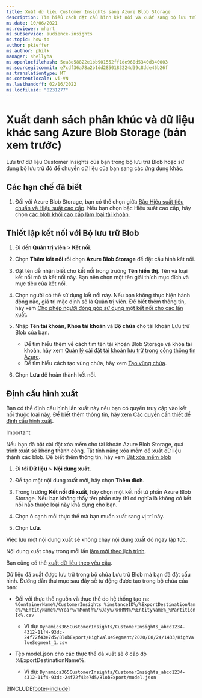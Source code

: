 ```yaml
---
title: Xuất dữ liệu Customer Insights sang Azure Blob Storage
description: Tìm hiểu cách đặt cấu hình kết nối và xuất sang bộ lưu trữ Blob.
ms.date: 10/06/2021
ms.reviewer: mhart
ms.subservice: audience-insights
ms.topic: how-to
author: pkieffer
ms.author: philk
manager: shellyha
ms.openlocfilehash: 5ea8e58822e1bb901552ff1de960d5340d340003
ms.sourcegitcommit: e7cdf36a78a2b1dd2850183224d39c8dde46b26f
ms.translationtype: MT
ms.contentlocale: vi-VN
ms.lasthandoff: 02/16/2022
ms.locfileid: "8231277"
---
```

# <a name="export-segment-list-and-other-data-to-azure-blob-storage-preview"></a>Xuất danh sách phân khúc và dữ liệu khác sang Azure Blob Storage (bản xem trước)

Lưu trữ dữ liệu Customer Insights của bạn trong bộ lưu trữ Blob hoặc sử dụng bộ lưu trữ đó để chuyển dữ liệu của bạn sang các ứng dụng khác.

## <a name="known-limitations"></a>Các hạn chế đã biết

1. Đối với Azure Blob Storage, bạn có thể chọn giữa [Bậc Hiệu suất tiêu chuẩn và Hiệu suất cao cấp](/azure/storage/blobs/storage-blob-performance-tiers). Nếu bạn chọn bậc Hiệu suất cao cấp, hãy chọn [các blob khối cao cấp làm loại tài khoản](/azure/storage/common/storage-account-overview#types-of-storage-accounts).

## <a name="set-up-the-connection-to-blob-storage"></a>Thiết lập kết nối với Bộ lưu trữ Blob

1. Đi đến **Quản trị viên** > **Kết nối**.

1. Chọn **Thêm kết nối** rồi chọn **Azure Blob Storage** để đặt cấu hình kết nối.

1. Đặt tên dễ nhận biết cho kết nối trong trường **Tên hiển thị**. Tên và loại kết nối mô tả kết nối này. Bạn nên chọn một tên giải thích mục đích và mục tiêu của kết nối.

1. Chọn người có thể sử dụng kết nối này. Nếu bạn không thực hiện hành động nào, giá trị mặc định sẽ là Quản trị viên. Để biết thêm thông tin, hãy xem [Cho phép người đóng góp sử dụng một kết nối cho các lần xuất](connections.md#allow-contributors-to-use-a-connection-for-exports).

1. Nhập **Tên tài khoản**, **Khóa tài khoản** và **Bộ chứa** cho tài khoản Lưu trữ Blob của bạn.
    - Để tìm hiểu thêm về cách tìm tên tài khoản Blob Storage và khóa tài khoản, hãy xem [Quản lý cài đặt tài khoản lưu trữ trong cổng thông tin Azure](/azure/storage/common/storage-account-manage).
    - Để tìm hiểu cách tạo vùng chứa, hãy xem [Tạo vùng chứa](/azure/storage/blobs/storage-quickstart-blobs-portal#create-a-container).

1. Chọn **Lưu** để hoàn thành kết nối. 

## <a name="configure-an-export"></a>Định cấu hình xuất

Bạn có thể định cấu hình lần xuất này nếu bạn có quyền truy cập vào kết nối thuộc loại này. Để biết thêm thông tin, hãy xem [Các quyền cần thiết để định cấu hình xuất](export-destinations.md#set-up-a-new-export).

> [!IMPORTANT]
> Nếu bạn đã bật cài đặt xóa mềm cho tài khoản Azure Blob Storage, quá trình xuất sẽ không thành công. Tắt tính năng xóa mềm để xuất dữ liệu thành các blob. Để biết thêm thông tin, hãy xem [Bật xóa mềm blob](/azure/storage/blobs/soft-delete-blob-enable.md)

1. Đi tới **Dữ liệu** > **Nội dung xuất**.

1. Để tạo một nội dung xuất mới, hãy chọn **Thêm đích**.

1. Trong trường **Kết nối để xuất**, hãy chọn một kết nối từ phần Azure Blob Storage. Nếu bạn không thấy tên phần này thì có nghĩa là không có kết nối nào thuộc loại này khả dụng cho bạn.

1. Chọn ô cạnh mỗi thực thể mà bạn muốn xuất sang vị trí này.

1. Chọn **Lưu**.

Việc lưu một nội dung xuất sẽ không chạy nội dung xuất đó ngay lập tức.

Nội dung xuất chạy trong mỗi lần [làm mới theo lịch trình](system.md#schedule-tab).     

Bạn cũng có thể [xuất dữ liệu theo yêu cầu](export-destinations.md#run-exports-on-demand). 

Dữ liệu đã xuất được lưu trữ trong bộ chứa Lưu trữ Blob mà bạn đã đặt cấu hình. Đường dẫn thư mục sau đây sẽ tự động được tạo trong bộ chứa của bạn:

- Đối với thực thể nguồn và thực thể do hệ thống tạo ra:  
  `%ContainerName%/CustomerInsights_%instanceID%/%ExportDestinationName%/%EntityName%/%Year%/%Month%/%Day%/%HHMM%/%EntityName%_%PartitionId%.csv`  
  - Ví dụ: `Dynamics365CustomerInsights/CustomerInsights_abcd1234-4312-11f4-93dc-24f72f43e7d5/BlobExport/HighValueSegment/2020/08/24/1433/HighValueSegment_1.csv`
 
- Tệp model.json cho các thực thể đã xuất sẽ ở cấp độ %ExportDestinationName%.  
  - Ví dụ: `Dynamics365CustomerInsights/CustomerInsights_abcd1234-4312-11f4-93dc-24f72f43e7d5/BlobExport/model.json`

[!INCLUDE[footer-include](../includes/footer-banner.md)]
